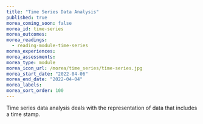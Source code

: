 ```yaml
---
title: "Time Series Data Analysis"
published: true
morea_coming_soon: false
morea_id: time-series
morea_outcomes:
morea_readings:
  - reading-module-time-series
morea_experiences:
morea_assessments:
morea_type: module
morea_icon_url: /morea/time_series/time-series.jpg
morea_start_date: "2022-04-06"
morea_end_date: "2022-04-04"
morea_labels: 
morea_sort_order: 100
---
```


Time series data analysis deals with the representation of data that includes a time stamp.
